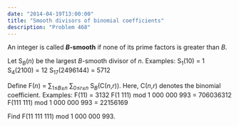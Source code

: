```yaml
---
date: "2014-04-19T13:00:00"
title: "Smooth divisors of binomial coefficients"
description: "Problem 468"
---
```


<p>An integer is called <strong><var>B</var>-smooth</strong> if none of its prime factors is greater than <var>B</var>.</p>
<p>Let S<sub><var>B</var></sub>(<var>n</var>) be the largest <var>B</var>-smooth divisor of <var>n</var>.
Examples:
S<sub>1</sub>(10) = 1
S<sub>4</sub>(2100) = 12
S<sub>17</sub>(2496144) = 5712</p>
<p>Define F(<var>n</var>) = ∑<sub>1≤<var>B</var>≤<var>n</var></sub> ∑<sub>0≤<var>r</var>≤<var>n</var></sub> S<sub><var>B</var></sub>(C(<var>n</var>,<var>r</var>)). Here, C(<var>n</var>,<var>r</var>) denotes the binomial coefficient.
Examples:
F(11) = 3132
F(1 111) mod 1 000 000 993 = 706036312
F(111 111) mod 1 000 000 993 = 22156169</p>
<p>Find F(11 111 111) mod 1 000 000 993.</p>

